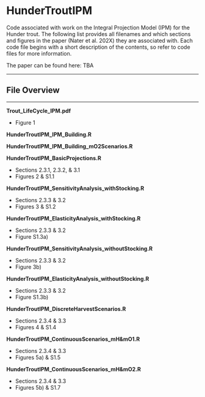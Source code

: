 # HunderTroutIPM
Code associated with work on the Integral Projection Model (IPM) for the Hunder trout.
The following list provides all filenames and which sections and figures in the paper
(Nater et al. 202X) they are associated with.
Each code file begins with a short description of the contents, so refer to code files
for more information. 

The paper can be found here: TBA

*************
## File Overview
*************

**Trout_LifeCycle_IPM.pdf** 
* Figure 1                      

**HunderTroutIPM_IPM_Building.R**

**HunderTroutIPM_IPM_Building_mO2Scenarios.R**

**HunderTroutIPM_BasicProjections.R**
* Sections 2.3.1, 2.3.2, & 3.1 
* Figures 2 & S1.1                           

**HunderTroutIPM_SensitivityAnalysis_withStocking.R**
* Sections 2.3.3 & 3.2 
* Figures 3 & S1.2

**HunderTroutIPM_ElasticityAnalysis_withStocking.R**
* Sections 2.3.3 & 3.2 
* Figure S1.3a)

**HunderTroutIPM_SensitivityAnalysis_withoutStocking.R** 
* Sections 2.3.3 & 3.2
* Figure 3b)

**HunderTroutIPM_ElasticityAnalysis_withoutStocking.R** 
* Sections 2.3.3 & 3.2 
* Figure S1.3b)

**HunderTroutIPM_DiscreteHarvestScenarios.R**
* Sections 2.3.4 & 3.3
* Figures 4 & S1.4

**HunderTroutIPM_ContinuousScenarios_mH&mO1.R**  
* Sections 2.3.4 & 3.3
* Figures 5a) & S1.5

**HunderTroutIPM_ContinuousScenarios_mH&mO2.R**                
* Sections 2.3.4 & 3.3               
* Figures 5b) & S1.7
